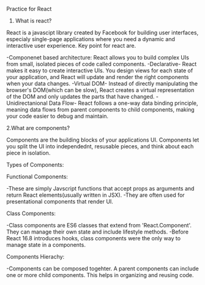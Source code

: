 Practice for React


1. What is react?
 
React is a javascipt library created by Facebook for building user interfaces, especialy single-page applications where you need a dynamic and interactive user experience. Key point for react are.


-Componenet based architecture: React allows you to build complex UIs from small, isolated pieces of code called components.
-Declarative- React makes it easy to create interactive UIs. You design views for each state of your application, and React will update and render the right components when your data changes.
-Virtual DOM- Instead of directly manipulating the browser's DOM(which can be slow), React creates a virtual representation of the DOM and only updates the parts that have changed.
-Unidirectanional Data Flow- React follows a one-way data binding principle, meaning data flows from parent components to child components, making your code easier to debug and maintain.

2.What are components? 

Components are the building blocks of your applications UI. Components let you split the UI into independednt, resusable pieces, and think about each piece in isolation.

Types of Components:

Functional Components: 

-These are simply Javscript functions that accept props as arguments and return React elements(usually written in JSX).
-They are often used for presentational components that render UI.

Class Components: 

-Class components are ES6 classes that extend from 'React.Component'. They can manage their own state and include lifestyle methods.
-Before React 16.8 introduces hooks, class components were the only way to manage state in a components.

Components Hierachy:

-Components can be composed togehter. A parent components can include one or more child components. This helps in organizing and reusing code.


